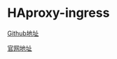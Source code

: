 # HAproxy-ingress

[Github地址](https://github.com/jcmoraisjr/haproxy-ingress)

[官网地址](https://haproxy-ingress.github.io/)
